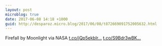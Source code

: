 ```yaml
---
layout: post
microblog: true
date: 2017-06-08 14:18 +1000
guid: http://desparoz.micro.blog/2017/06/08/t872669091752005632.html
---
```

Firefall by Moonlight via NASA [t.co/jQp5ekbIr...](https://t.co/jQp5ekbIrz) [t.co/S9Bdr3wBK...](https://t.co/S9Bdr3wBKw)
